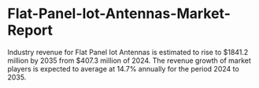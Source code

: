# Flat-Panel-Iot-Antennas-Market-Report
Industry revenue for Flat Panel Iot Antennas is estimated to rise to $1841.2 million by 2035 from $407.3 million of 2024. The revenue growth of market players is expected to average at 14.7% annually for the period 2024 to 2035.
